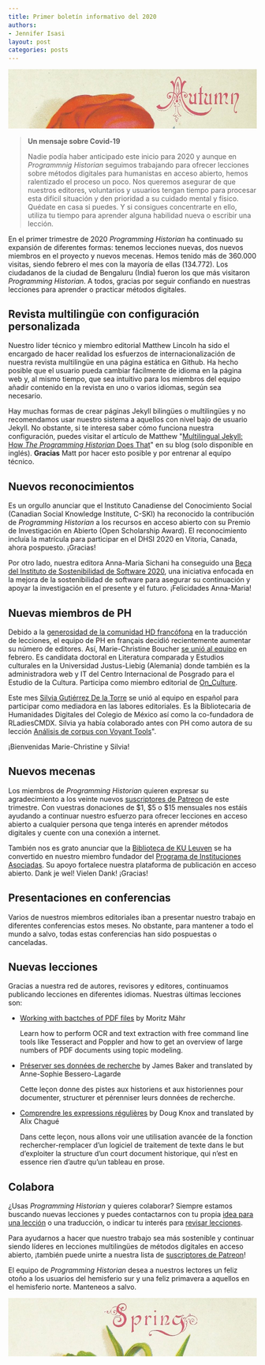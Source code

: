 ```yaml
---
title: Primer boletín informativo del 2020
authors: 
- Jennifer Isasi
layout: post
categories: posts
---
```


<img src="/images/blog/2020-04-01-newsletter/autumn.jpg" alt="Imagen recortada con la palabra otoño en inglés." title="¡Feliz comienzo del otoño a los usuarios del hemisferio sur!"/>

> **Un mensaje sobre Covid-19** 
>
> Nadie podía haber anticipado este inicio para 2020 y aunque en *Programmnig Historian* seguimos trabajando para ofrecer lecciones sobre métodos digitales para humanistas en acceso abierto, hemos ralentizado el proceso un poco. Nos queremos asegurar de que nuestros editores, voluntarios y usuarios tengan tiempo para procesar esta difícil situación y den prioridad a su cuidado mental y físico. Quédate en casa si puedes. Y si consigues concentrarte en ello, utiliza tu tiempo para aprender alguna habilidad nueva o escribir una lección. 

En el primer trimestre de 2020 *Programming Historian* ha continuado su expansión de diferentes formas: tenemos lecciones nuevas, dos nuevos miembros en el proyecto y nuevos mecenas. Hemos tenido más de 360.000 visitas, siendo febrero el mes con la mayoría de ellas (134.772). Los ciudadanos de la ciudad de Bengaluru (India) fueron los que más visitaron *Programming Historian*. A todos, gracias por seguir confiando en nuestras lecciones para aprender o practicar métodos digitales. 

## Revista multilingüe con configuración personalizada 

Nuestro líder técnico y miembro editorial Matthew Lincoln ha sido el encargado de hacer realidad los esfuerzos de internacionalización de nuestra revista multilingüe en una página estática en Github. Ha hecho posible que el usuario pueda cambiar fácilmente de idioma en la página web y, al mismo tiempo, que sea intuitivo para los miembros del equipo añadir contenido en la revista en uno o varios idiomas, según sea necesario. 

Hay muchas formas de crear páginas Jekyll bilingües o multilingües y no recomendamos usar nuestro sistema a aquellos con nivel bajo de usuario Jekyll. No obstante, si te interesa saber cómo funciona nuestra configuración, puedes visitar el artículo de Matthew "[Multilingual Jekyll: How *The Programming Historian* Does That](https://matthewlincoln.net/2020/03/01/multilingual-jekyll.html)" en su blog (solo disponible en inglés). **Gracias** Matt por hacer esto posible y por entrenar al equipo técnico.

## Nuevos reconocimientos 

Es un orgullo anunciar que el Instituto Canadiense del Conocimiento Social (Canadian Social Knowledge Institute, C-SKI) ha reconocido la contribución de *Programming Historian* a los recursos en acceso abierto con su Premio de Investigación en Abierto (Open Scholarship Award). El reconocimiento incluía la matrícula para participar en el DHSI 2020 en Vitoria, Canada, ahora pospuesto. ¡Gracias!

Por otro lado, nuestra editora Anna-Maria Sichani ha conseguido una [Beca del Instituto de Sostenibilidad de Software 2020](https://software.ac.uk/blog/2020-01-10-announcing-2020-software-sustainability-institute-fellows), una iniciativa enfocada en la mejora de la sostenibilidad de software para asegurar su continuación y apoyar la investigación en el presente y el futuro. ¡Felicidades Anna-Maria! 

## Nuevas miembros de PH

Debido a la [generosidad de la comunidad HD francófona](https://programminghistorian.org/posts/merci-les-amis) en la traducción de lecciones, el equipo de PH en français decidió recientemente aumentar su número de editores. Así, Marie-Christine Boucher [se unió al equipo](https://programminghistorian.org/posts/welcome-mc-boucher) en febrero. Es candidata doctoral en Literatura comparada y Estudios culturales en la Universidad Justus-Liebig (Alemania) donde también es la administradora web y IT del Centro Internacional de Posgrado para el Estudio de la Cultura. Participa como miembro editorial de [On_Culture](https://www.on-culture.org/).  

Este mes [Silvia Gutiérrez De la Torre](https://sgutierrez.seewes.de) se unió al equipo en español para participar como mediadora en las labores editoriales. Es la Bibliotecaria de Humanidades Digitales del Colegio de México así como la co-fundadora de RLadiesCMDX. Silvia ya había colaborado antes con PH como autora de su lección [Análisis de corpus con Voyant Tools](https://programminghistorian.org/es/lecciones/analisis-voyant-tools)". 

¡Bienvenidas Marie-Christine y Silvia!

## Nuevos mecenas

Los miembros de *Programming Historian* quieren expresar su agradecimiento a los veinte nuevos [suscriptores de Patreon](https://www.patreon.com/theprogramminghistorian) de este trimestre. Con vuestras donaciones de $1, $5 o $15 mensuales nos estáis ayudando a continuar nuestro esfuerzo para ofrecer lecciones en acceso abierto a cualquier persona que tenga interés en aprender métodos digitales y cuente con una conexión a internet. 

También nos es grato anunciar que la [Biblioteca de KU Leuven](https://twitter.com/KU_Leuven) se ha convertido en nuestro miembro fundador del [Programa de Instituciones Asociadas](https://programminghistorian.org/es/apoyanos). Su apoyo fortalece nuestra plataforma de publicación en acceso abierto. Dank je wel! Vielen Dank! ¡Gracias!

## Presentaciones en conferencias

Varios de nuestros miembros editoriales iban a presentar nuestro trabajo en diferentes conferencias estos meses. No obstante, para mantener a todo el mundo a salvo, todas estas conferencias han sido pospuestas o canceladas. 

## Nuevas lecciones

Gracias a nuestra red de autores, revisores y editores, continuamos publicando lecciones en diferentes idiomas. Nuestras últimas lecciones son:

- [Working with bactches of PDF files](https://programminghistorian.org/en/lessons/working-with-batches-of-pdf-files) by Moritz Mähr

  Learn how to perform OCR and text extraction with free command line tools like Tesseract and Poppler and how to get an overview of large numbers of PDF documents using topic modeling.

- [Préserver ses données de recherche](https://programminghistorian.org/fr/lecons/preserver-ses-donnees-de-recherche) by James Baker and translated by Anne-Sophie Bessero-Lagarde

  Cette leçon donne des pistes aux historiens et aux historiennes pour documenter, structurer et pérenniser leurs données de recherche.

- [Comprendre les expressions régulières](https://programminghistorian.org/fr/lecons/comprendre-les-expressions-regulieres) by Doug Knox and translated by Alix Chagué

  Dans cette leçon, nous allons voir une utilisation avancée de la fonction rechercher-remplacer d’un logiciel de traitement de texte dans le but d’exploiter la structure d’un court document historique, qui n’est en essence rien d’autre qu’un tableau en prose. 

## Colabora

¿Usas *Programming Historian* y quieres colaborar? Siempre estamos buscando nuevas lecciones y puedes contactarnos con tu propia [idea para una lección](https://programminghistorian.org/es/guia-para-autores) o una traducción, o indicar tu interés para [revisar lecciones](https://programminghistorian.org/es/guia-para-revisores).

Para ayudarnos a hacer que nuestro trabajo sea más sostenible y continuar siendo líderes en lecciones multilingües de métodos digitales en acceso abierto, ¡también puede unirte a nuestra lista de [suscriptores de Patreon](https://www.patreon.com/theprogramminghistorian)!



El equipo de *Programming Historian* desea a nuestros lectores un feliz otoño a los usuarios del hemisferio sur y una feliz primavera a aquellos en el hemisferio norte. Manteneos a salvo.  

<img src="/images/blog/2020-04-01-newsletter/spring.jpg" alt="A cropped image with the word Spring." title="Happy Spring to our audience in the northern hemisphere!"/>
